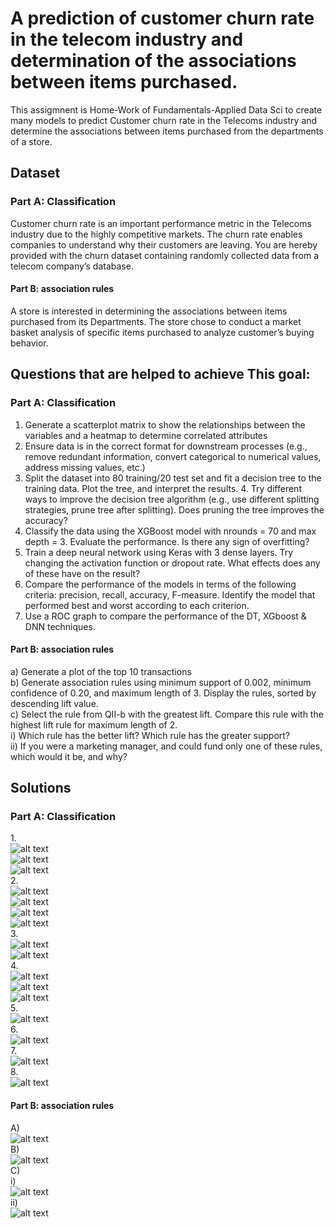 # A prediction of customer churn rate in the telecom industry and determination of the associations between items purchased.

This assigmnent is Home-Work of Fundamentals-Applied Data Sci to create many models to predict Customer churn rate in the Telecoms industry and determine the associations between items purchased from the departments of a store.
## Dataset
### Part A: Classification
Customer churn rate is an important performance metric in the Telecoms industry due to the highly competitive markets. The churn rate enables companies to understand why their customers are leaving. You are hereby provided with the churn dataset containing randomly collected data from a telecom company’s database.
#### Part B: association rules
A store is interested in determining the associations between items purchased from its Departments. The store chose to conduct a market basket analysis of specific items purchased to analyze customer’s buying behavior.

##  Questions that are helped to achieve This goal:
### Part A: Classification
1. Generate a scatterplot matrix to show the relationships between the variables and a heatmap to determine correlated attributes 
2. Ensure data is in the correct format for downstream processes (e.g., remove redundant information, convert categorical to numerical values, address missing values, etc.) 
3. Split the dataset into 80 training/20 test set and fit a decision tree to the training data. Plot the tree, and interpret the results. 4. Try different ways to improve the decision tree algorithm (e.g., use different splitting strategies, prune tree after splitting). Does pruning the tree improves the accuracy? 
5. Classify the data using the XGBoost model with nrounds = 70 and max depth = 3. Evaluate the performance. Is there any sign of overfitting?
6. Train a deep neural network using Keras with 3 dense layers. Try changing the activation function or dropout rate. What effects does any of these have on the result?
7. Compare the performance of the models in terms of the following criteria: precision, recall, accuracy, F-measure. Identify the model that performed best and worst according to each criterion.
8. Use a ROC graph to compare the performance of the DT, XGboost & DNN techniques.
#### Part B: association rules
a) Generate a plot of the top 10 transactions\
b) Generate association rules using minimum support of 0.002, minimum confidence of 0.20, and maximum length of 3. Display the rules, sorted by descending lift value.\
c) Select the rule from QII-b with the greatest lift. Compare this rule with the highest lift rule for maximum length of 2.\
i) Which rule has the better lift? Which rule has the greater support?\
ii) If you were a marketing manager, and could fund only one of these rules, which would it be, and why?
## Solutions
### Part A: Classification
1.\
![alt text](Images_Solutiuon(FADS)/assP1_1_1.jpg)\
![alt text](Images_Solutiuon(FADS)/assP1_1_2.jpg)\
![alt text](Images_Solutiuon(FADS)/assP1_1_3.jpg)\
2.\
![alt text](Images_Solutiuon(FADS)/assP1_2_1.jpg)\
![alt text](Images_Solutiuon(FADS)/assP1_2_2.jpg)\
![alt text](Images_Solutiuon(FADS)/assP1_2_3.jpg)\
![alt text](Images_Solutiuon(FADS)/assP1_2_4.jpg)\
3.\
![alt text](Images_Solutiuon(FADS)/assP1_3_1.jpg)\
![alt text](Images_Solutiuon(FADS)/assP1_3_2.jpg)\
4.\
![alt text](Images_Solutiuon(FADS)/assP1_4_1.jpg)\
![alt text](Images_Solutiuon(FADS)/assP1_4_2.jpg)\
![alt text](Images_Solutiuon(FADS)/assP1_4_3.jpg)\
5.\
![alt text](Images_Solutiuon(FADS)/assP1_5_1.jpg)\
6.\
![alt text](Images_Solutiuon(FADS)/assP1_6.jpg)\
7.\
![alt text](Images_Solutiuon(FADS)/assP1_7.jpg)\
8.\
![alt text](Images_Solutiuon(FADS)/assP1_8.jpg)

#### Part B: association rules
A)\
![alt text](Images_Solutiuon(FADS)/assP2_1.jpg)\
B)\
![alt text](Images_Solutiuon(FADS)/assP2_2.jpg)\
C)\
i)\
![alt text](Images_Solutiuon(FADS)/assP2_3_1.jpg)\
ii)\
![alt text](Images_Solutiuon(FADS)/assP2_3_2.jpg)
